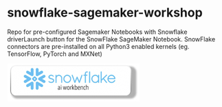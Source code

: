 # snowflake-sagemaker-workshop
 Repo for pre-configured Sagemaker Notebooks with Snowflake driverLaunch button for the SnowFlake SageMaker Notebook. SnowFlake connectors are pre-installed on all Python3 enabled kernels (eg. TensorFlow, PyTorch and MXNet)

<a href="https://console.aws.amazon.com/cloudformation/home?region=us-west-
2#/stacks/new?stackName=snowflake-notebook&templateURL=https://snowflake-workshop-lab.s3.amazonaws.com/_snowflake-partners/sagemaker/sagemaker-cft/snowflake-sagemaker-notebook-v1.yaml">
![launch stack button](/images/sf-notebook-launch-btn.jpg)</a>
